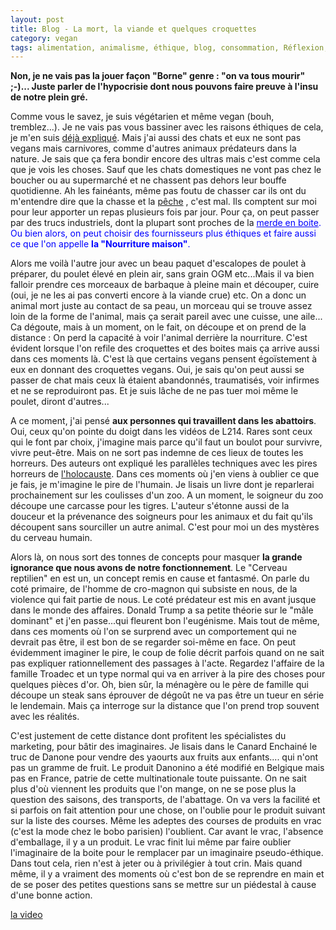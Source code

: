 ```yaml
---
layout: post
title: Blog - La mort, la viande et quelques croquettes
category: vegan
tags: alimentation, animalisme, éthique, blog, consommation, Réflexion, santé, végétarisme, vegan
---
```

**Non, je ne vais pas la jouer façon "Borne" genre : "on va tous mourir" ;-)... Juste parler de l'hypocrisie dont nous pouvons faire preuve à l'insu de notre plein gré.**

Comme vous le savez, je suis végétarien et même vegan (bouh, tremblez...). Je ne vais pas vous bassiner avec les raisons éthiques de cela, je m'en suis <a href="https://cheziceman.wordpress.com/2016/12/22/blog-pourquoi-je-ne-milite-plus-pour-le-veganisme/">déjà expliqué</a>. Mais j'ai aussi des chats et eux ne sont pas vegans mais carnivores, comme d'autres animaux prédateurs dans la nature. Je sais que ça fera bondir encore des ultras mais c'est comme cela que je vois les choses. Sauf que les chats domestiques ne vont pas chez le boucher ou au supermarché et ne chassent pas dehors leur bouffe quotidienne. Ah les fainéants, même pas foutu de chasser car ils ont du m'entendre dire que la chasse et la&nbsp;<a href="https://peuventilssouffrir.wordpress.com/2017/03/24/demandons-la-fin-de-la-peche/">pêche</a>&nbsp;, c'est mal. Ils comptent sur&nbsp;moi pour leur apporter un repas plusieurs fois par jour. Pour ça, on peut passer par des trucs industriels, dont la plupart sont proches de la <span style="color:#0000ff;"><a style="color:#0000ff;" href="https://cheziceman.wordpress.com/2014/09/11/document-toxic-croquettes-de-jutta-ziegler/">merde en boite</a>. Ou bien alors, on peut choisir des fournisseurs plus éthiques et faire aussi ce que l'on appelle **la "Nourriture maison"**.

Alors me voilà l'autre jour avec un beau paquet d'escalopes de poulet à préparer, du poulet élevé en plein air, sans grain OGM etc...Mais il va bien falloir prendre ces morceaux de barbaque à pleine main et découper, cuire (oui, je ne les ai pas converti encore à la viande crue) etc. On a donc un animal mort juste au contact de sa peau, un morceau qui se trouve assez loin de la forme de l'animal, mais ça serait pareil avec une cuisse, une aile... Ca dégoute, mais à un moment, on le fait, on découpe et on prend de la distance : On perd la&nbsp;capacité à voir l'animal derrière la nourriture. C'est évident lorsque l'on refile des croquettes et des boites mais ça arrive aussi dans ces moments là. C'est là que certains vegans pensent égoïstement à eux en donnant des croquettes vegans. Oui, je sais qu'on peut aussi se passer de chat mais ceux là étaient abandonnés, traumatisés, voir infirmes et ne se reproduiront pas. Et je suis lâche de ne pas tuer moi même le poulet, diront d'autres...

A ce moment, j'ai pensé **aux personnes qui travaillent dans les abattoirs**. Oui, ceux qu'on pointe du doigt dans les vidéos de L214. Rares sont ceux qui le font par choix, j'imagine mais parce qu'il faut un boulot pour survivre, vivre peut-être. Mais on ne sort pas indemne de ces lieux de toutes les horreurs. Des auteurs ont expliqué les parallèles techniques avec les pires horreurs de <a href="https://cheziceman.wordpress.com/2013/03/12/litterature-un-eternel-treblinka-de-charles-paterson/">l'holocauste</a>. Dans ces moments où j'en viens à oublier ce que je fais, je m'imagine le pire de l'humain. Je lisais un livre dont je reparlerai prochainement sur les coulisses d'un zoo. A un moment, le&nbsp;soigneur du zoo découpe une carcasse pour les tigres. L'auteur s'étonne aussi de la douceur et la prévenance des soigneurs pour les animaux et du fait qu'ils découpent sans sourciller un autre animal. C'est pour moi un des mystères du cerveau humain.

Alors là, on nous sort des tonnes de concepts pour masquer **la grande ignorance que nous avons de notre fonctionnement**. Le "Cerveau reptilien" en est un, un concept remis en cause et fantasmé. On parle du coté primaire, de l'homme de cro-magnon qui subsiste en nous, de la violence qui fait partie de nous. Le coté prédateur est mis en avant jusque dans le monde des affaires. Donald Trump a sa petite théorie sur le "mâle dominant" et j'en passe...qui fleurent bon l'eugénisme. Mais tout de même, dans ces moments où l'on se surprend avec un comportement qui ne devrait pas être, il est bon de se regarder soi-même en face. On peut évidemment imaginer le pire, le coup de folie décrit parfois quand on ne sait pas expliquer rationnellement des passages à l'acte. Regardez l'affaire de la famille Troadec et un type normal qui va en arriver à la pire des choses pour quelques pièces d'or. Oh, bien sûr, la ménagère ou le père de famille qui découpe un steak sans éprouver de dégoût ne va pas être un tueur en série le lendemain. Mais ça interroge sur la distance que l'on prend trop souvent avec les réalités.

C'est justement de cette distance dont profitent les spécialistes du marketing, pour bâtir des imaginaires. Je lisais dans le Canard Enchainé le truc de Danone pour vendre des yaourts aux fruits aux enfants.... qui n'ont pas un gramme de fruit. Le produit Danonino a été modifié en Belgique mais pas en France, patrie de cette multinationale toute puissante. On ne sait plus d'où viennent les produits que l'on mange, on ne se pose plus la question des saisons, des transports, de l'abattage. On va vers la facilité et si parfois on fait attention pour une chose, on l'oublie pour le produit suivant sur la liste des courses. Même les adeptes des courses de produits en vrac (c'est la mode chez le bobo parisien) l'oublient. Car avant le vrac, l'absence d'emballage, il y a un produit. Le vrac finit lui même par faire oublier l'imaginaire de la boite pour le remplacer par un imaginaire pseudo-éthique. Dans tout cela, rien n'est à jeter ou à privilégier à tout crin. Mais quand même, il y a vraiment des moments où c'est bon de se reprendre en main et de se poser des petites questions sans se mettre sur un piédestal à cause d'une bonne action.

[la video](https://youtu.be/nM__lPTWThU)
